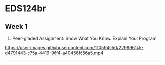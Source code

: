 # EDS124br
## Week 1
1. Peer-graded Assignment: Show What You Know: Explain Your Program

https://user-images.githubusercontent.com/110594050/229996145-d4791443-c75a-4419-96f4-a40456f656a5.mp4

---
